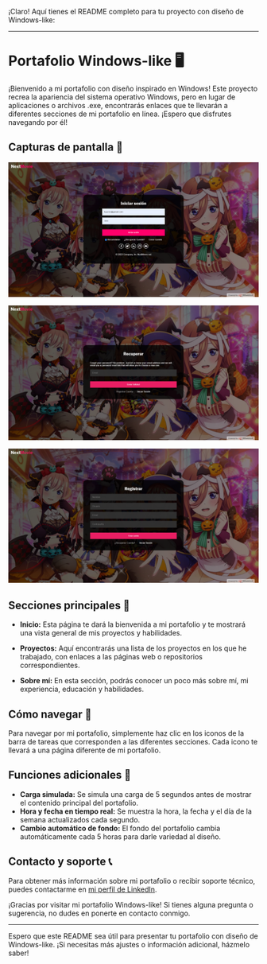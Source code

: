 ¡Claro! Aquí tienes el README completo para tu proyecto con diseño de Windows-like:

---

# Portafolio Windows-like 🖥️

¡Bienvenido a mi portafolio con diseño inspirado en Windows! Este proyecto recrea la apariencia del sistema operativo Windows, pero en lugar de aplicaciones o archivos .exe, encontrarás enlaces que te llevarán a diferentes secciones de mi portafolio en línea. ¡Espero que disfrutes navegando por él!

## Capturas de pantalla 📸

![Inicio](https://github.com/DannyCrisostomo/NextMovie/blob/dabc563ef035845501513a3d67c0316cf50054fa/NextMovie/Screenshot_1.png)

![Proyectos](https://github.com/DannyCrisostomo/NextMovie/blob/dabc563ef035845501513a3d67c0316cf50054fa/NextMovie/Screenshot_2.png)

![Sobre mí](https://github.com/DannyCrisostomo/NextMovie/blob/dabc563ef035845501513a3d67c0316cf50054fa/NextMovie/Screenshot_3.png)

## Secciones principales 📁

- **Inicio:** Esta página te dará la bienvenida a mi portafolio y te mostrará una vista general de mis proyectos y habilidades.

- **Proyectos:** Aquí encontrarás una lista de los proyectos en los que he trabajado, con enlaces a las páginas web o repositorios correspondientes.

- **Sobre mí:** En esta sección, podrás conocer un poco más sobre mí, mi experiencia, educación y habilidades.

## Cómo navegar 🚀

Para navegar por mi portafolio, simplemente haz clic en los iconos de la barra de tareas que corresponden a las diferentes secciones. Cada icono te llevará a una página diferente de mi portafolio.

## Funciones adicionales 🌟

- **Carga simulada:** Se simula una carga de 5 segundos antes de mostrar el contenido principal del portafolio.
- **Hora y fecha en tiempo real:** Se muestra la hora, la fecha y el día de la semana actualizados cada segundo.
- **Cambio automático de fondo:** El fondo del portafolio cambia automáticamente cada 5 horas para darle variedad al diseño.

## Contacto y soporte 📞

Para obtener más información sobre mi portafolio o recibir soporte técnico, puedes contactarme en [mi perfil de LinkedIn](https://www.linkedin.com/in/danny-crisostomo/).

¡Gracias por visitar mi portafolio Windows-like! Si tienes alguna pregunta o sugerencia, no dudes en ponerte en contacto conmigo.

---

Espero que este README sea útil para presentar tu portafolio con diseño de Windows-like. ¡Si necesitas más ajustes o información adicional, házmelo saber!
